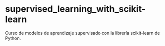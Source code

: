 # supervised_learning_with_scikit-learn
Curso de modelos de aprendizaje supervisado con la librería scikit-learn de Python.
